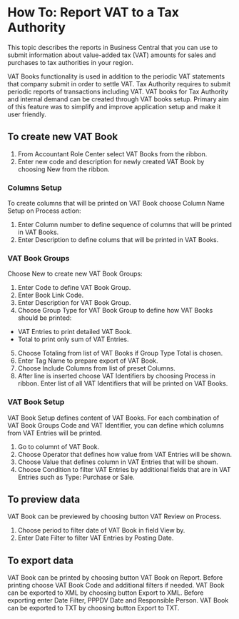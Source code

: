 # How To: Report VAT to a Tax Authority

This topic describes the reports in Business Central that you can use to submit information about value-added tax (VAT) amounts for sales and purchases to tax authorities in your region. 

VAT Books functionality is used in addition to the periodic VAT statements that company submit in order to settle VAT. Tax Authority requires to submit periodic reports of transactions including VAT. VAT books for Tax Authority and internal demand can be created through VAT books setup. Primary aim of this feature was to simplify and improve application setup and make it user friendly.

## To create new VAT Book

1. From Accountant Role Center select VAT Books from the ribbon. 
2. Enter new code and description for newly created VAT Book by choosing New from the ribbon.

### Columns Setup
To create columns that will be printed on VAT Book choose Column Name Setup on Process action:
1. Enter Column number to define sequence of columns that will be printed in VAT Books.
2. Enter Description to define colums that will be printed in VAT Books.

### VAT Book Groups
Choose New to create new VAT Book Groups:
1. Enter Code to define VAT Book Group.
2. Enter Book Link Code.
3. Enter Description for VAT Book Group.
4. Choose Group Type for VAT Book Group to define how VAT Books should be printed:
- VAT Entries to print detailed VAT Book.
- Total to print only sum of VAT Entries.
5. Choose Totaling from list of VAT Books if Group Type Total is chosen.
6. Enter Tag Name to prepare export of VAT Book.
7. Choose Include Columns from list of preset Columns.
8. After line is inserted choose VAT Identifiers by choosing Process in ribbon. Enter list of all VAT Identifiers that will be printed on VAT Books.

### VAT Book Setup
VAT Book Setup defines content of VAT Books. For each combination of VAT Book Groups Code and VAT Identifier, you can define which columns from VAT Entries will be printed.
1. Go to columnt of VAT Book.
2. Choose Operator that defines how value from VAT Entries will be shown.
3. Choose Value that defines column in VAT Entries that will be shown.
4. Choose Condition to filter VAT Entries by additional fields that are in VAT Entries such as Type: Purchase or Sale.

## To preview data
VAT Book can be previewed by choosing button VAT Review on Process.
1. Choose period to filter date of VAT Book in field View by.
2. Enter Date Filter to filter VAT Entries by Posting Date.

## To export data
VAT Book can be printed by choosing button VAT Book on Report. Before printing choose VAT Book Code and additional filters if needed.
VAT Book can be exported to XML by choosing button Export to XML. Before exporting enter Date Filter, PPPDV Date and Responsible Person.
VAT Book can be exported to TXT by choosing button Export to TXT.
